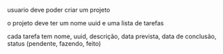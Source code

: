 usuario deve poder criar um projeto

o projeto deve ter um nome uuid e uma lista de tarefas

cada tarefa tem nome, uuid, descrição, data prevista, data de conclusão, status (pendente, fazendo, feito)


